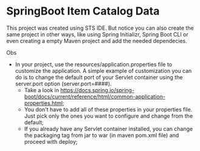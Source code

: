 # SpringBoot Item Catalog Data

This project was created using STS IDE. But notice you can also create the same project in other ways, like using Spring Initializr, Spring Boot CLI or even creating a empty Maven project and add the needed dependecies.

Obs
- In your project, use the resources/application.properties file to customize the application. A simple example of customization you can do is to change the default port of your Servlet container using the server.port option (server.port=####).
  - Take a look in https://docs.spring.io/spring-boot/docs/current/reference/html/common-application-properties.html;
  - You don't have to add all of these properties in your properties file. Just pick only the ones you want to configure and change from the default;
  - If you already have any Servlet container installed, you can change the packaging tag from jar to war (in maven pom.xml file) and proceed with deploy;
